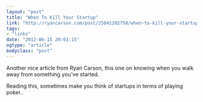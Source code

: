 ```yaml
---
layout: "post"
title: "When To Kill Your Startup"
link: "http://ryancarson.com/post/25041202750/when-to-kill-your-startup"
tags: 
- "links"
date: "2012-06-15 20:01:15"
ogtype: "article"
bodyclass: "post"
---
```


Another nice article from Ryan Carson, this one on knowing when you walk away from something you’ve started.

Reading this, sometimes make you think of startups in terms of playing poker..